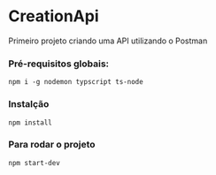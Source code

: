 # CreationApi
Primeiro projeto criando uma API utilizando o Postman

### Pré-requisitos globais:
`npm i -g nodemon typscript ts-node`

### Instalção
`npm install`

### Para rodar o projeto
`npm start-dev`
